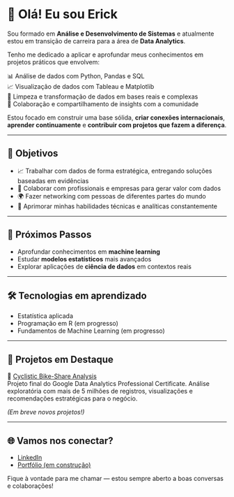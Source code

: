 # 👋 Olá! Eu sou Erick

Sou formado em **Análise e Desenvolvimento de Sistemas** e atualmente estou em transição de carreira para a área de **Data Analytics**.

Tenho me dedicado a aplicar e aprofundar meus conhecimentos em projetos práticos que envolvem:

📊 Análise de dados com Python, Pandas e SQL  
📈 Visualização de dados com Tableau e Matplotlib  
📂 Limpeza e transformação de dados em bases reais e complexas  
🤝 Colaboração e compartilhamento de insights com a comunidade  

Estou focado em construir uma base sólida, **criar conexões internacionais**, **aprender continuamente** e **contribuir com projetos que fazem a diferença**.

---

## 🎯 Objetivos

- 📈 Trabalhar com dados de forma estratégica, entregando soluções baseadas em evidências  
- 🤝 Colaborar com profissionais e empresas para gerar valor com dados  
- 🌍 Fazer networking com pessoas de diferentes partes do mundo  
- 🚀 Aprimorar minhas habilidades técnicas e analíticas constantemente  

---

## 🧠 Próximos Passos

- Aprofundar conhecimentos em **machine learning**  
- Estudar **modelos estatísticos** mais avançados  
- Explorar aplicações de **ciência de dados** em contextos reais  

---

## 🛠️ Tecnologias em aprendizado

- Estatística aplicada
- Programação em R (em progresso)
- Fundamentos de Machine Learning (em progresso)  

---

## 💼 Projetos em Destaque

🔹 [Cyclistic Bike-Share Analysis](https://github.com/Ericksant10/cyclistic-bike-share-project)  
Projeto final do Google Data Analytics Professional Certificate. Análise exploratória com mais de 5 milhões de registros, visualizações e recomendações estratégicas para o negócio.

_(Em breve novos projetos!)_

---

## 🌐 Vamos nos conectar?

- [LinkedIn](https://www.linkedin.com/in/erickvieiradt/)  
- [Portfólio (em construção)](https://linkdoprotfolio.com)  

Fique à vontade para me chamar — estou sempre aberto a boas conversas e colaborações!
